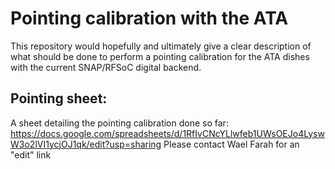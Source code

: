 # Pointing calibration with the ATA
This repository would hopefully and ultimately give a clear description of what should be done to perform a pointing calibration for the ATA dishes with the current SNAP/RFSoC digital backend.

## Pointing sheet:
A sheet detailing the pointing calibration done so far:
https://docs.google.com/spreadsheets/d/1RfIvCNcYLlwfeb1UWsOEJo4LyswW3o2lVI1ycjOJ1qk/edit?usp=sharing
Please contact Wael Farah for an "edit" link
